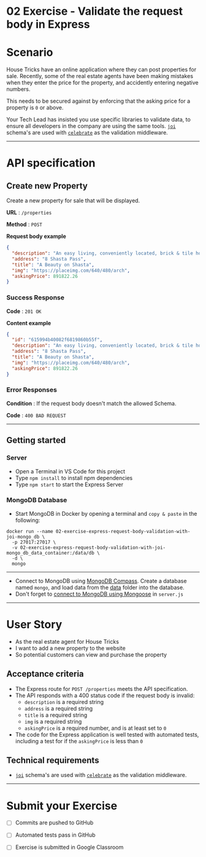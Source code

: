 # 02 Exercise - Validate the request body in Express

# Scenario

House Tricks have an online application where they can post properties for sale. Recently, some of the real estate agents have been making mistakes when they enter the price for the property, and accidently entering negative numbers.

This needs to be secured against by enforcing that the asking price for a property is `0` or above.

Your Tech Lead has insisted you use specific libraries to validate data, to ensure all developers in the company are using the same tools. [`joi`](https://joi.dev/) schema's are used with [`celebrate`](https://www.npmjs.com/package/celebrate) as the validation middleware.

---

# API specification

## Create new Property

Create a new property for sale that will be displayed.

**URL** : `/properties`

**Method** : `POST`

**Request body example**

```json
{
  "description": "An easy living, conveniently located, brick & tile home on a highly desirable street and surrounded by quality homes.",
  "address": "8 Shasta Pass",
  "title": "A Beauty on Shasta",
  "img": "https://placeimg.com/640/480/arch",
  "askingPrice": 891822.26
}
```

### Success Response

**Code** : `201 OK`

**Content example**

```json
{
  "id": "615994b40082f6819860b55f",
  "description": "An easy living, conveniently located, brick & tile home on a highly desirable street and surrounded by quality homes.",
  "address": "8 Shasta Pass",
  "title": "A Beauty on Shasta",
  "img": "https://placeimg.com/640/480/arch",
  "askingPrice": 891822.26
}
```

### Error Responses

**Condition** : If the request body doesn't match the allowed Schema.

**Code** : `400 BAD REQUEST`

---

## Getting started

### Server

- Open a Terminal in VS Code for this project
- Type `npm install` to install npm dependencies
- Type `npm start` to start the Express Server

### MongoDB Database

- Start MongoDB in Docker by opening a terminal and `copy & paste` in the following: 
```shell
docker run --name 02-exercise-express-request-body-validation-with-joi-mongo_db \
  -p 27017:27017 \
  -v 02-exercise-express-request-body-validation-with-joi-mongo_db_data_container:/data/db \
  -d \
  mongo
```

---
- Connect to MongoDB using  [MongoDB Compass](https://www.mongodb.com/products/compass). Create a database named `mongo`, and load data from the [data](./data) folder into the database.
- Don't forget to [connect to MongoDB using Mongoose](https://mongoosejs.com/docs/connections.html) in `server.js`

---

# User Story

- As the real estate agent for House Tricks
- I want to add a new property to the website
- So potential customers can view and purchase the property

## Acceptance criteria

- The Express route for `POST /properties` meets the API specification.
- The API responds with a 400 status code if the request body is invalid:
  - `description` is a required string
  - `address` is a required string
  - `title` is a required string
  - `img` is a required string
  - `askingPrice` is a required number, and is at least set to `0`
- The code for the Express application is well tested with automated tests, including a test for if the `askingPrice` is less than `0`

## Technical requirements

- [`joi`](https://joi.dev/) schema's are used with [`celebrate`](https://www.npmjs.com/package/celebrate) as the validation middleware.

---

# Submit your Exercise

- [ ] Commits are pushed to GitHub
- [ ] Automated tests pass in GitHub
- [ ] Exercise is submitted in Google Classroom

